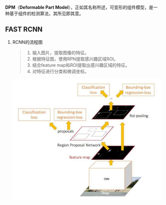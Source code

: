 **DPM**（**Deformable Part Model**），正如其名称所述，可变形的组件模型，是一种基于组件的检测算法，其所见即其意。

## FAST RCNN

1. RCNN的流程图

   > 1. 输入图片，提取图像的特征。
   > 2. 根据特征图，使用RPN提取感兴趣区域ROI。
   > 3. 结合feature map和ROI提取出感兴趣区域的特征。
   > 4. 对特征进行分类和微调坐标。

   ![](imgs/1.jpg)